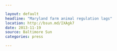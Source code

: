 ```yaml
---

layout: default
headline: "Maryland farm animal regulation lags"
location: http://bsun.md/IXAgk7
date: 2013-11-19
source: Baltimore Sun
categories: press

---
```

